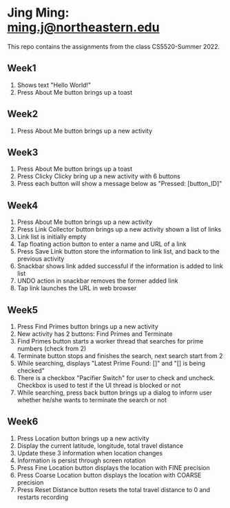 # Jing Ming: ming.j@northeastern.edu
This repo contains the assignments from the class CS5520-Summer 2022.

## Week1
1. Shows text "Hello World!"
2. Press About Me button brings up a toast

## Week2
1. Press About Me button brings up a new activity

## Week3
1. Press About Me button brings up a toast
2. Press Clicky Clicky bring up a new activity with 6 buttons
3. Press each button will show a message below as "Pressed: [button_ID]"

## Week4
1. Press About Me button brings up a new activity
2. Press Link Collector button brings up a new activity shown a list of links
3. Link list is initially empty
4. Tap floating action button to enter a name and URL of a link
5. Press Save Link button store the information to link list, and back to the previous activity
6. Snackbar shows link added successful if the information is added to link list
7. UNDO action in snackbar removes the former added link
8. Tap link launches the URL in web browser

## Week5
1. Press Find Primes button brings up a new activity
2. New activity has 2 buttons: Find Primes and Terminate
3. Find Primes button starts a worker thread that searches for prime numbers (check from 2)
4. Terminate button stops and finishes the search, next search start from 2
5. While searching, displays "Latest Prime Found: []" and "[] is being checked"
6. There is a checkbox "Pacifier Switch" for user to check and uncheck. Checkbox is used to test if the UI thread is blocked or not
7. While searching, press back button brings up a dialog to inform user whether he/she wants to terminate the search or not

## Week6
1. Press Location button brings up a new activity
2. Display the current latitude, longitude, total travel distance
3. Update these 3 information when location changes
4. Information is persist through screen rotation
5. Press Fine Location button displays the location with FINE precision
6. Press Coarse Location button displays the location with COARSE precision
7. Press Reset Distance button resets the total travel distance to 0 and restarts recording